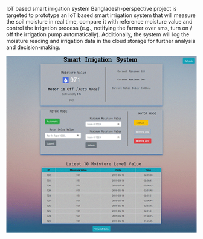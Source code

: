 IoT based smart irrigation system Bangladesh-perspective project is targeted to prototype an IoT based smart irrigation system that will measure the soil moisture in real time, compare it with reference moisture value and control the irrigation process (e.g., notifying the farmer over sms, turn on / off the irrigation pump automatically). Additionally, the system will log the moisture reading and irrigation data in the cloud storage for further analysis and decision-making.

![home page](https://github.com/smrahman0009/IoT-based-smart-irrigation-system-Bangladesh-perspective/blob/master/screen%20shots/home.jpg)

